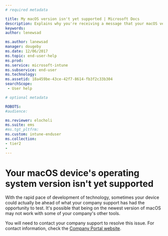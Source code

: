 ```yaml
---
# required metadata

title: My macOS version isn't yet supported | Microsoft Docs
description: Explains why you're receiving a message that your macOS version isn't supported by Intune. 
keywords:
author: lenewsad

ms.author: lanewsad
manager: dougeby
ms.date: 12/06/2017
ms.topic: end-user-help
ms.prod:
ms.service: microsoft-intune
ms.subservice: end-user
ms.technology:
ms.assetid: 18a459be-43ce-42f7-8614-fb3f2c33b304
searchScope:
 - User help

# optional metadata

ROBOTS:  
#audience:

ms.reviewer: elocholi
ms.suite: ems
#ms.tgt_pltfrm:
ms.custom: intune-enduser
ms.collection:
- tier2
- 
---
```



# Your macOS device's operating system version isn't yet supported

With the rapid pace of development of technology, sometimes your device could actually be ahead of what your company support has had the opportunity to test. It's possible that being on the newest version of macOS may not work with some of your company's other tools.

You will need to contact your company support to resolve this issue. For contact information, check the [Company Portal website](https://go.microsoft.com/fwlink/?linkid=2010980).
